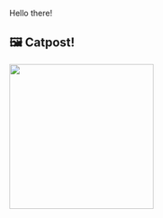 Hello there!



## 🖼️ Catpost!

<sub>
    <img src="https://cdn2.thecatapi.com/images/U7z4R7ftg.jpg" height="256">
</sub>

